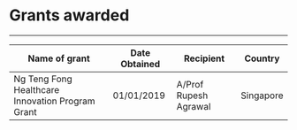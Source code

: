 # Grants awarded

---


| Name of grant | Date Obtained |Recipient|Country|
| ------ | ------ | ------ | ------ | 
|Ng Teng Fong Healthcare Innovation Program Grant|01/01/2019|A/Prof Rupesh Agrawal|Singapore|


<br>



